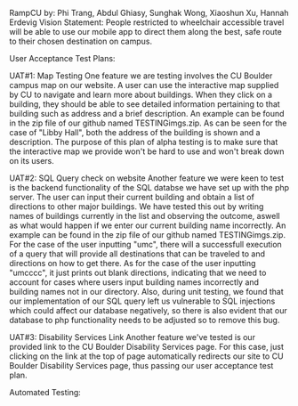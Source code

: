 RampCU  by: Phi Trang, Abdul Ghiasy, Sunghak Wong, Xiaoshun Xu, Hannah Erdevig
Vision Statement: People restricted to wheelchair accessible travel will be able to use our mobile app to direct them along the best, safe route to their chosen destination on campus.

User Acceptance Test Plans:

UAT#1: Map Testing
	One feature we are testing involves the CU Boulder campus map on our website. A user can use the interactive map supplied by CU to navigate and learn more about buildings. When they click on a building, they should be able to see detailed information pertaining to that building such as address and a brief description. An example can be found in the zip file of our github named TESTINGimgs.zip. As can be seen for the case of "Libby Hall", both the address of the building is shown and a description. The purpose of this plan of alpha testing is to make sure that the interactive map we provide won't be hard to use and won't break down on its users.

UAT#2: SQL Query check on website
	Another feature we were keen to test is the backend functionality of the SQL databse we have set up with the php server. The user can input their current building and obtain a list of directions to other major buildings. We have tested this out by writing names of buildings currently in the list and observing the outcome, aswell as what would happen if we enter our current building name incorrectly. An example can be found in the zip file of our github named TESTINGimgs.zip. For the case of the user inputting "umc", there will a successfull execution of a query that will provide all destinations that can be traveled to and directions on how to get there. As for the case of the user inputting "umcccc", it just prints out blank directions, indicating that we need to account for cases where users input building names incorrectly and building names not in our directory. Also, during unit testing, we found that our implementation of our SQL query left us vulnerable to SQL injections which could affect our database negatively, so there is also evident that our database to php functionality needs to be adjusted so to remove this bug. 

UAT#3: Disability Services Link
	Another feature we've tested is our provided link to the CU Boulder Disability Services page. For this case, just clicking on the link at the top of page automatically redirects our site to CU Boulder Disability Services page, thus passing our user acceptance test plan.

Automated Testing:



